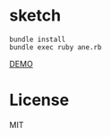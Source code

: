 # sketch

```
bundle install
bundle exec ruby ane.rb
```

[DEMO](https://instagram.com/p/5qGT29xGvV/)

# License

MIT
